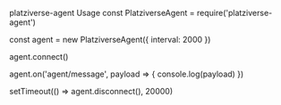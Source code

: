 platziverse-agent
Usage
const PlatziverseAgent = require('platziverse-agent')

const agent = new PlatziverseAgent({
  interval: 2000
})

agent.connect()

agent.on('agent/message', payload => {
  console.log(payload)
})

setTimeout(() => agent.disconnect(), 20000)